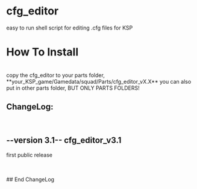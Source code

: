 # cfg_editor
easy to run shell script for editing .cfg files for KSP
 
 
# How To Install
<br>
copy the cfg_editor to your parts folder, **your_KSP_game/Gamedata/squad/Parts/cfg_editor_vX.X**
you can also put in other parts folder, BUT ONLY PARTS FOLDERS!




<br>

## ChangeLog:
 
<br>

## --version 3.1-- cfg_editor_v3.1
  first public release
<br>

<br>
<br>
## End ChangeLog

<br>

